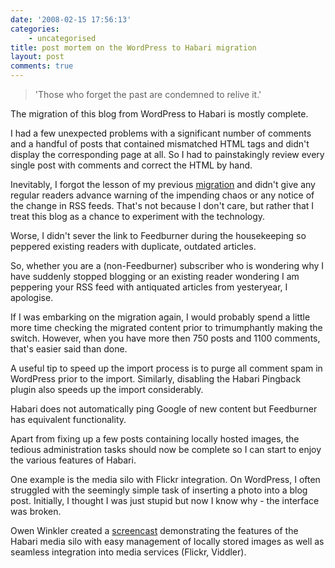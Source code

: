 ```yaml
---
date: '2008-02-15 17:56:13'
categories:
    - uncategorised
title: post mortem on the WordPress to Habari migration
layout: post
comments: true
---
```


> 'Those who forget the past are condemned to relive it.'

The migration of this blog from WordPress to Habari is mostly complete.

I had a few unexpected problems with a significant number of comments
and a handful of posts that contained mismatched HTML tags and didn't
display the corresponding page at all. So I had to painstakingly review
every single post with comments and correct the HTML by hand.

Inevitably, I forgot the lesson of my previous
[migration](../2006/09/30/from-wordpresscom-to-wordpressorg) and didn't
give any regular readers advance warning of the impending chaos or any
notice of the change in RSS feeds. That's not because I don't care, but
rather that I treat this blog as a chance to experiment with the
technology.

Worse, I didn't sever the link to Feedburner during the housekeeping so
peppered existing readers with duplicate, outdated articles.

So, whether you are a (non-Feedburner) subscriber who is wondering why I
have suddenly stopped blogging or an existing reader wondering I am
peppering your RSS feed with antiquated articles from yesteryear, I
apologise.

If I was embarking on the migration again, I would probably spend a
little more time checking the migrated content prior to trimumphantly
making the switch. However, when you have more then 750 posts and 1100
comments, that's easier said than done.

A useful tip to speed up the import process is to purge all comment spam
in WordPress prior to the import. Similarly, disabling the Habari
Pingback plugin also speeds up the import considerably.

Habari does not automatically ping Google of new content but Feedburner
has equivalent functionality.

Apart from fixing up a few posts containing locally hosted images, the
tedious administration tasks should now be complete so I can start to
enjoy the various features of Habari.

One example is the media silo with Flickr integration. On WordPress, I
often struggled with the seemingly simple task of inserting a photo into
a blog post. Initially, I thought I was just stupid but now I know why -
the interface was broken.

Owen Winkler created a
[screencast](http://asymptomatic.net/2008/01/15/2688/this-is-how-media-should-be-done-habari-style)
demonstrating the features of the Habari media silo with easy management
of locally stored images as well as seamless integration into media
services (Flickr, Viddler).
